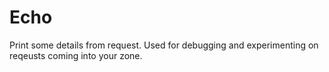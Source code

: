 # Echo

Print some details from request. Used for debugging and experimenting on reqeusts coming into your zone.
